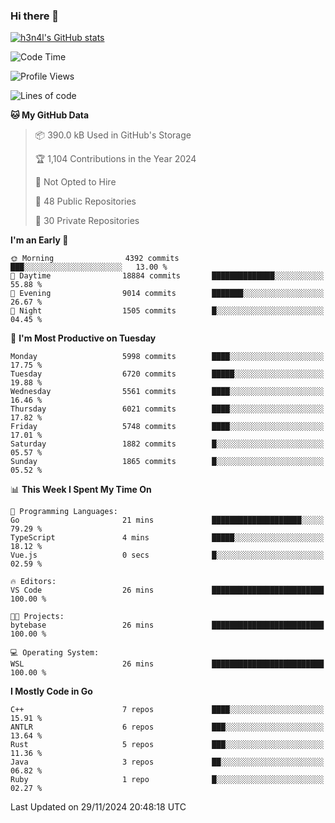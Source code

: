 ### Hi there 👋

[![h3n4l's GitHub stats](https://github-readme-stats.vercel.app/api?username=h3n4l&count_private=true&show_icons=true&theme=radical)](https://github.com/h3n4l/github-readme-stats)

<!--START_SECTION:waka-->
![Code Time](http://img.shields.io/badge/Code%20Time-2%2C014%20hrs%2036%20mins-blue)

![Profile Views](http://img.shields.io/badge/Profile%20Views-1-blue)

![Lines of code](https://img.shields.io/badge/From%20Hello%20World%20I%27ve%20Written-12.9%20million%20lines%20of%20code-blue)

**🐱 My GitHub Data** 

> 📦 390.0 kB Used in GitHub's Storage 
 > 
> 🏆 1,104 Contributions in the Year 2024
 > 
> 🚫 Not Opted to Hire
 > 
> 📜 48 Public Repositories 
 > 
> 🔑 30 Private Repositories 
 > 
**I'm an Early 🐤** 

```text
🌞 Morning                4392 commits        ███░░░░░░░░░░░░░░░░░░░░░░   13.00 % 
🌆 Daytime                18884 commits       ██████████████░░░░░░░░░░░   55.88 % 
🌃 Evening                9014 commits        ███████░░░░░░░░░░░░░░░░░░   26.67 % 
🌙 Night                  1505 commits        █░░░░░░░░░░░░░░░░░░░░░░░░   04.45 % 
```
📅 **I'm Most Productive on Tuesday** 

```text
Monday                   5998 commits        ████░░░░░░░░░░░░░░░░░░░░░   17.75 % 
Tuesday                  6720 commits        █████░░░░░░░░░░░░░░░░░░░░   19.88 % 
Wednesday                5561 commits        ████░░░░░░░░░░░░░░░░░░░░░   16.46 % 
Thursday                 6021 commits        ████░░░░░░░░░░░░░░░░░░░░░   17.82 % 
Friday                   5748 commits        ████░░░░░░░░░░░░░░░░░░░░░   17.01 % 
Saturday                 1882 commits        █░░░░░░░░░░░░░░░░░░░░░░░░   05.57 % 
Sunday                   1865 commits        █░░░░░░░░░░░░░░░░░░░░░░░░   05.52 % 
```


📊 **This Week I Spent My Time On** 

```text
💬 Programming Languages: 
Go                       21 mins             ████████████████████░░░░░   79.29 % 
TypeScript               4 mins              █████░░░░░░░░░░░░░░░░░░░░   18.12 % 
Vue.js                   0 secs              █░░░░░░░░░░░░░░░░░░░░░░░░   02.59 % 

🔥 Editors: 
VS Code                  26 mins             █████████████████████████   100.00 % 

🐱‍💻 Projects: 
bytebase                 26 mins             █████████████████████████   100.00 % 

💻 Operating System: 
WSL                      26 mins             █████████████████████████   100.00 % 
```

**I Mostly Code in Go** 

```text
C++                      7 repos             ████░░░░░░░░░░░░░░░░░░░░░   15.91 % 
ANTLR                    6 repos             ███░░░░░░░░░░░░░░░░░░░░░░   13.64 % 
Rust                     5 repos             ███░░░░░░░░░░░░░░░░░░░░░░   11.36 % 
Java                     3 repos             ██░░░░░░░░░░░░░░░░░░░░░░░   06.82 % 
Ruby                     1 repo              █░░░░░░░░░░░░░░░░░░░░░░░░   02.27 % 
```




 Last Updated on 29/11/2024 20:48:18 UTC
<!--END_SECTION:waka-->

